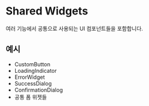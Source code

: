 # Shared Widgets

여러 기능에서 공통으로 사용되는 UI 컴포넌트들을 포함합니다.

## 예시

- CustomButton
- LoadingIndicator
- ErrorWidget
- SuccessDialog
- ConfirmationDialog
- 공통 폼 위젯들
